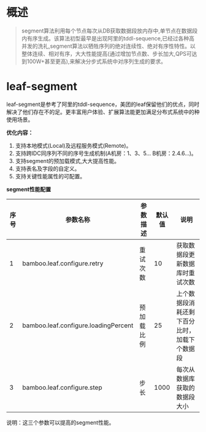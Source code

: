 # 概述
> segment算法利用每个节点每次从DB获取数据段放内存中,单节点在数据段内有序生成。该算法初型最早是出现阿里的tddl-sequence,已经过各种高并发的洗礼,segment算法以牺牲序列的绝对连续性、绝对有序性特性。以整体连续、相对有序，大大性能提高(通过增加节点数、步长加大,QPS可达到100W+甚至更高),来解决分步式系统中对序列生成的要求。

# leaf-segment
   leaf-segment是参考了阿里的tddl-sequence，美团的leaf保留他们的优点，同时解决了他们存在不的足。更丰富用户体验、扩展算法能更加满足分布式系统中的种使用场景。

 **优化内容：**
1. 支持本地模式(Local)及远程服务模式(Remote)。
2. 支持跨IDC同序列不同的序号生成机制(A机房：1、3、5... B机房：2.4.6...)。
3. 支持segment的预加载模式,大大提高性能。
4. 支持表名及字段的自定义。
5. 支持关键性能属性的可配置。

**segment性能配置**

| 序号 | 参数名称 | 参数描述 | 默认值 | 说明  |
|----|------|------|-----|---|
|  1 |bamboo.leaf.configure.retry | 重试次数 |  10   | 获取数据段更新数据库时重试次数  |
|  2 |bamboo.leaf.configure.loadingPercent| 预加载比例  |   25  | 上个数据段消耗还剩下百分比时，<br>加载下个数据段  |
|  3 |bamboo.leaf.configure.step|步长|1000| 每次从数据库获取的数据段大小  |

说明：这三个参数可以提高的segment性能。
